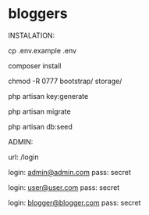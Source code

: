 # bloggers

INSTALATION:

cp .env.example .env

composer install

chmod -R 0777 bootstrap/ storage/

php artisan key:generate

php artisan migrate

php artisan db:seed

ADMIN:

url: /login

login: admin@admin.com
pass: secret

login: user@user.com
pass: secret

login: blogger@blogger.com
pass: secret


